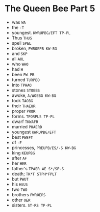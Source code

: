 # The Queen Bee Part 5

* was `WA`
* the `-T`
* youngest. `KWRUPBG/EFT TP-PL`
* Thus `THUS`
* spell `SPEL`
* broken, `PWROEPB KW-BG`
* and `SKP`
* all `AUL`
* who `WHO`
* had `H`
* been `PW-PB`
* turned `TURPBD`
* into `TPHAO`
* stones `STOEBS`
* awoke, `A/WOEBG KW-BG`
* took `TAOBG`
* their `THAEUR`
* proper `PROR`
* forms. `TPORPLS TP-PL`
* dwarf `TKWAFR`
* married `PHAERD`
* youngest `KWRUPBG/EFT`
* best `PWEFT`
* of `-F`
* princesses, `PREUPB/ES/-S KW-BG`
* king `KEUPBG`
* after `AF`
* her `HER`
* father's `TPAER AE S*/SP-S`
* death; `TK*T STPH*FPLT`
* but `PWUT`
* his `HEUS`
* two `TWO`
* brothers `PWROERS`
* other `OER`
* sisters. `ST-RS TP-PL`
